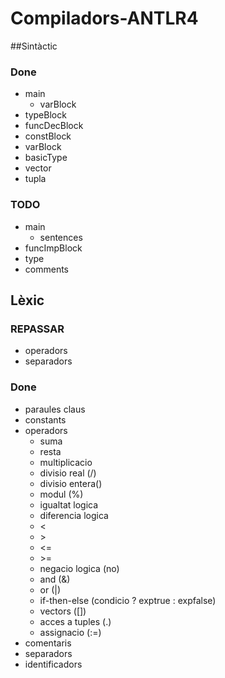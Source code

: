 # Compiladors-ANTLR4

##Sintàctic

### Done 
* main
    * varBlock
* typeBlock
* funcDecBlock
* constBlock
* varBlock
* basicType
* vector
* tupla

### TODO

* main
    * sentences
* funcImpBlock
* type
* comments 


## Lèxic
### REPASSAR
* operadors
* separadors

### Done
* paraules claus
* constants
* operadors
  * suma
  * resta
  * multiplicacio
  * divisio real (/)
  * divisio entera(\)
  * modul (%)
  * igualtat logica
  * diferencia logica
  * <
  * \>
  * <= 
  * \>=
  * negacio logica (no)
  * and (&)
  * or (|)
  * if-then-else (condicio ? exptrue : expfalse)
  * vectors ([])
  * acces a tuples (.)
  * assignacio (:=)
* comentaris
* separadors
* identificadors
